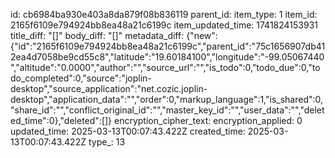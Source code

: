 id: cb6984ba930e403a8da879f08b836119
parent_id: 
item_type: 1
item_id: 2165f6109e794924bb8ea48a21c6199c
item_updated_time: 1741824153931
title_diff: "[]"
body_diff: "[]"
metadata_diff: {"new":{"id":"2165f6109e794924bb8ea48a21c6199c","parent_id":"75c1656907db412ea4d7058be9cd55c8","latitude":"19.60184100","longitude":"-99.05067440","altitude":"0.0000","author":"","source_url":"","is_todo":0,"todo_due":0,"todo_completed":0,"source":"joplin-desktop","source_application":"net.cozic.joplin-desktop","application_data":"","order":0,"markup_language":1,"is_shared":0,"share_id":"","conflict_original_id":"","master_key_id":"","user_data":"","deleted_time":0},"deleted":[]}
encryption_cipher_text: 
encryption_applied: 0
updated_time: 2025-03-13T00:07:43.422Z
created_time: 2025-03-13T00:07:43.422Z
type_: 13